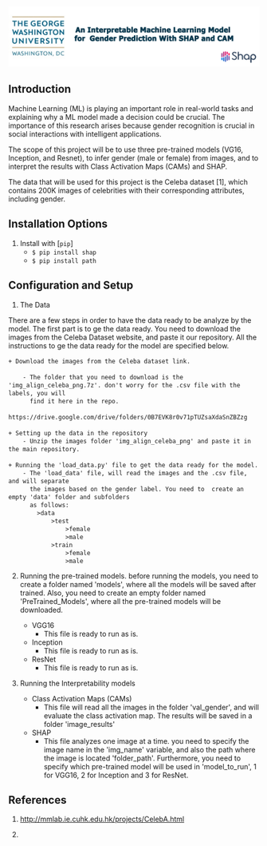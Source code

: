 ![logo](img/logo.jpg)



**Introduction**
---
Machine Learning (ML) is playing an important role in real-world tasks and explaining why a 
ML model made a decision could be crucial. The importance of this research 
arises because gender recognition is crucial in social interactions with intelligent 
applications. 

The scope of this project will be to use three pre-trained models (VG16, Inception, and Resnet),
to infer gender (male or female) from images, and to interpret the results with Class Activation Maps (CAMs)
and SHAP.

The data that will be used for this project is the Celeba dataset [1], which contains 200K images of 
celebrities with their corresponding attributes, including gender.




**Installation Options**
---

1. Install with [`pip`]
    + `$ pip install shap`
    + `$ pip install path`



**Configuration and Setup**
---

1. The Data

There are a few steps in order to have the data ready to be analyze by the model. The first part is
to ge the data ready. You need to download the images from the Celeba Dataset website, and paste it 
our repository. All the instructions to ge the data ready for the model are specified below.

    + Download the images from the Celeba dataset link.
    
        - The folder that you need to download is the 'img_align_celeba_png.7z'. don't worry for the .csv file with the labels, you will 
          find it here in the repo. 
          https://drive.google.com/drive/folders/0B7EVK8r0v71pTUZsaXdaSnZBZzg
          
    + Setting up the data in the repository
        - Unzip the images folder 'img_align_celeba_png' and paste it in the main repository.
        
    + Running the 'load_data.py' file to get the data ready for the model.
        - The 'load_data' file, will read the images and the .csv file, and will separate
          the images based on the gender label. You need to  create an empty 'data' folder and subfolders
          as follows:
            >data
                >test
                    >female
                    >male
                >train
                    >female
                    >male
              
          

2. Running the pre-trained models. before running the models, you need to create a folder named
  'models', where all the models will be saved after trained. Also, you need to create an empty
  folder named 'PreTrained_Models', where all the pre-trained models will be downloaded.

    + VGG16
    	- This file is ready to run as is.
    + Inception
        - This file is ready to run as is.
    + ResNet
        - This file is ready to run as is.

3. Running the Interpretability models

    + Class Activation Maps (CAMs)
        - This file will read all the images in the folder 'val_gender', and will evaluate
          the class activation map. The results will be saved in a folder 'image_results'
    + SHAP
        - This file analyzes one image at a time. you need to specify the image name in the 'img_name'
          variable, and also the path where the image is located 'folder_path'. Furthermore, you need
          to specify which pre-trained model will be used in 'model_to_run', 1 for VGG16, 2 for Inception
          and 3 for ResNet.



**References**
---

1. http://mmlab.ie.cuhk.edu.hk/projects/CelebA.html

2. 